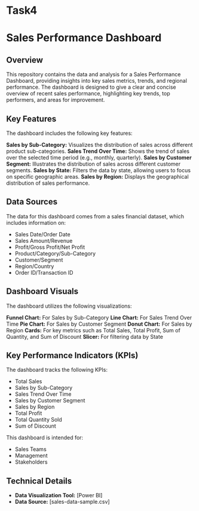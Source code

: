 # Task4
# Sales Performance Dashboard

## Overview

This repository contains the data and analysis for a Sales Performance Dashboard, providing insights into key sales metrics, trends, and regional performance. The dashboard is designed to give a clear and concise overview of recent sales performance, highlighting key trends, top performers, and areas for improvement.

## Key Features

The dashboard includes the following key features:

   **Sales by Sub-Category:** Visualizes the distribution of sales across different product sub-categories.
   **Sales Trend Over Time:** Shows the trend of sales over the selected time period (e.g., monthly, quarterly).
   **Sales by Customer Segment:** Illustrates the distribution of sales across different customer segments.
   **Sales by State:** Filters the data by state, allowing users to focus on specific geographic areas.
   **Sales by Region:** Displays the geographical distribution of sales performance.


## Data Sources

The data for this dashboard comes from a sales financial dataset, which includes information on:

* Sales Date/Order Date
* Sales Amount/Revenue
* Profit/Gross Profit/Net Profit
* Product/Category/Sub-Category
* Customer/Segment
* Region/Country
* Order ID/Transaction ID

## Dashboard Visuals

The dashboard utilizes the following visualizations:

   **Funnel Chart:** For Sales by Sub-Category
   **Line Chart:** For Sales Trend Over Time
   **Pie Chart:** For Sales by Customer Segment
   **Donut Chart:** For Sales by Region
   **Cards:** For key metrics such as Total Sales, Total Profit, Sum of Quantity, and Sum of Discount
   **Slicer:** For filtering data by State


## Key Performance Indicators (KPIs)

The dashboard tracks the following KPIs:

* Total Sales
* Sales by Sub-Category
* Sales Trend Over Time
* Sales by Customer Segment
* Sales by Region
* Total Profit 
* Total Quantity Sold
* Sum of Discount



This dashboard is intended for:

* Sales Teams
* Management
* Stakeholders

## Technical Details

* **Data Visualization Tool:** \[Power BI]
* **Data Source:** \[sales-data-sample.csv]


